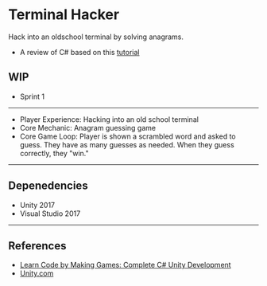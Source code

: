 # Terminal Hacker

Hack into an oldschool terminal by solving anagrams.
- A review of C# based on this [tutorial](https://www.udemy.com/unitycourse2/learn/v4/overview)

## WIP
- Sprint 1

------------------------------------------------------------

- Player Experience: Hacking into an old school terminal
- Core Mechanic:  Anagram guessing game
- Core Game Loop:  Player is shown a scrambled word and asked to guess. They have as many guesses as needed. When they guess correctly, they "win."

------------------------------------------------------------

## Depenedencies
- Unity 2017
- Visual Studio 2017



------------------------------------------------------------

## References

- [Learn Code by Making Games: Complete C# Unity Development](https://www.udemy.com/unitycourse2/learn/v4/overview)
- [Unity.com](https://unity3d.com/)

